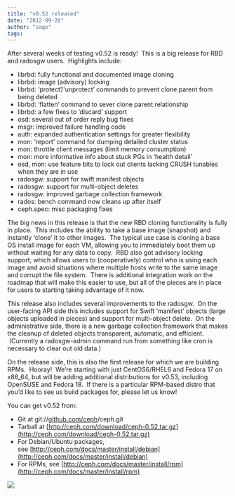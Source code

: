 ```yaml
---
title: "v0.52 released"
date: "2012-09-26"
author: "sage"
tags: 
---
```


After several weeks of testing v0.52 is ready!  This is a big release for RBD and radosgw users.  Highlights include:

- librbd: fully functional and documented image cloning
- librbd: image (advisory) locking
- librbd: ‘protect’/'unprotect’ commands to prevent clone parent from being deleted
- librbd: ‘flatten’ command to sever clone parent relationship
- librbd: a few fixes to ‘discard’ support
- osd: several out of order reply bug fixes
- msgr: improved failure handling code
- auth: expanded authentication settings for greater flexibility
- mon: ‘report’ command for dumping detailed cluster status
- mon: throttle client messages (limit memory consumption)
- mon: more informative info about stuck PGs in ‘health detail’
- osd, mon: use feature bits to lock out clients lacking CRUSH tunables when they are in use
- radosgw: support for swift manifest objects
- radosgw: support for multi-object deletes
- radosgw: improved garbage collection framework
- rados: bench command now cleans up after itself
- ceph.spec: misc packaging fixes

  
The big news in this release is that the new RBD cloning functionality is fully in place.  This includes the ability to take a base image (snapshot) and instantly ‘clone’ it to other images.  The typical use case is cloning a base OS install image for each VM, allowing you to immediately boot them up without waiting for any data to copy.  RBD also got advisory locking support, which allows users to (cooperatively) control who is using each image and avoid situations where multiple hosts write to the same image and corrupt the file system.  There is additional integration work on the roadmap that will make this easier to use, but all of the pieces are in place for users to starting taking advantage of it now.

This release also includes several improvements to the radosgw.  On the user-facing API side this includes support for Swift ‘manifest’ objects (large objects uploaded in pieces) and support for multi-object delete.  On the administrative side, there is a new garbage collection framework that makes the cleanup of deleted objects transparent, automatic, and efficient.  (Currently a radosgw-admin command run from something like cron is necessary to clear out old data.)

On the release side, this is also the first release for which we are building RPMs.  Hooray!  We’re starting with just CentOS6/RHEL6 and Fedora 17 on x86\_64, but will be adding additional distributions for v0.53, including OpenSUSE and Fedora 18.  If there is a particular RPM-based distro that you’d like to see us build packages for, please let us know!

You can get v0.52 from:

- Git at git://[github.com/ceph](http://github.com/ceph)/ceph.git
- Tarball at [http://ceph.com/download/ceph-0.52.tar.gz](http://ceph.com/download/ceph-0.52.tar.gz)
- For Debian/Ubuntu packages, see [http://ceph.com/docs/master/install/debian](http://ceph.com/docs/master/install/debian)
- For RPMs, see [http://ceph.com/docs/master/install/rpm](http://ceph.com/docs/master/install/rpm)

![](http://track.hubspot.com/__ptq.gif?a=268973&k=14&bu=http://ceph.com&r=http://ceph.com/releases/v0-52-released/&bvt=rss&p=wordpress)
